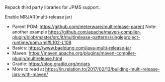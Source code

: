 Repack third party libraries for JPMS support.

Enable MRJAR(multi-release jar)
* Parent POM: https://github.com/meterware/multirelease-parent
  Note: another example https://github.com/apache/maven-compiler-plugin/blob/master/src/it/multirelease-patterns/singleproject-runtime/pom.xml#L102-L108
* Basics: https://www.baeldung.com/java-multi-release-jar
* Maven: https://maven.apache.org/plugins/maven-compiler-plugin/multirelease.html
* Gradle: https://blog.gradle.org/mrjars
* More to read at https://in.relation.to/2017/02/13/building-multi-release-jars-with-maven/
